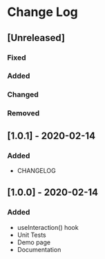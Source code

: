 # Change Log

## [Unreleased]

### Fixed

### Added

### Changed

### Removed

## [1.0.1] - 2020-02-14

### Added

- CHANGELOG

## [1.0.0] - 2020-02-14

### Added

- useInteraction() hook
- Unit Tests
- Demo page
- Documentation
